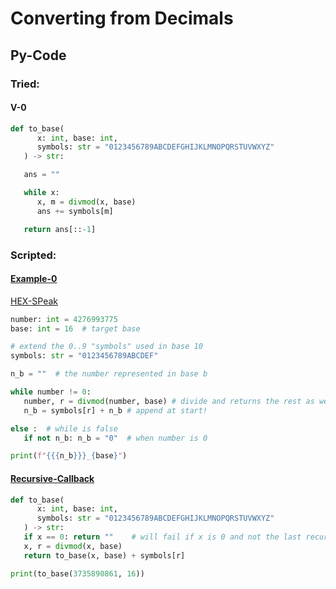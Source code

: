 # Converting from Decimals

## Py-Code

### Tried:

#### V-0

```python
def to_base(
      x: int, base: int,
      symbols: str = "0123456789ABCDEFGHIJKLMNOPQRSTUVWXYZ"
   ) -> str:

   ans = ""

   while x:
      x, m = divmod(x, base)
      ans += symbols[m]

   return ans[::-1]
```

### Scripted:

#### [Example-0](./Py-Code/Example-0.py)

[HEX-SPeak](https://en.wikipedia.org/wiki/Hexspeak)

```python
number: int = 4276993775
base: int = 16  # target base

# extend the 0..9 "symbols" used in base 10
symbols: str = "0123456789ABCDEF"

n_b = ""  # the number represented in base b

while number != 0:
   number, r = divmod(number, base) # divide and returns the rest as well
   n_b = symbols[r] + n_b # append at start!

else :  # while is false
   if not n_b: n_b = "0"  # when number is 0

print(f"{{{n_b}}}_{base}")
```

#### [Recursive-Callback](./Py-Code/Recursive_Example-0.py)

```python
def to_base(
      x: int, base: int,
      symbols: str = "0123456789ABCDEFGHIJKLMNOPQRSTUVWXYZ"
   ) -> str:
   if x == 0: return ""    # will fail if x is 0 and not the last recursive call!!!
   x, r = divmod(x, base)
   return to_base(x, base) + symbols[r]

print(to_base(3735890861, 16))
```